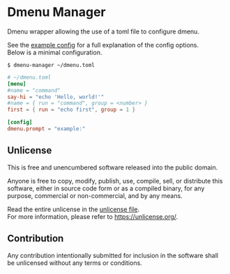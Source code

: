 # Dmenu Manager

Dmenu wrapper allowing the use of a toml file to configure dmenu.

See the [example config](./example.toml) for a full explanation of the config options.  
Below is a minimal configuration.

`$ dmenu-manager ~/dmenu.toml`
``` toml
# ~/dmenu.toml
[menu]
#name = "command"
say-hi = "echo 'Hello, world!'"
#name = { run = "command", group = <number> }
first = { run = "echo first", group = 1 }

[config]
dmenu.prompt = "example:"
```

## Unlicense
This is free and unencumbered software released into the public domain.

Anyone is free to copy, modify, publish, use, compile, sell, or
distribute this software, either in source code form or as a compiled
binary, for any purpose, commercial or non-commercial, and by any
means.

Read the entire unlicense in the [unlicense file](./UNLICENSE).  
For more information, please refer to <https://unlicense.org/>.

## Contribution
Any contribution intentionally submitted for inclusion in the
software shall be unlicensed without any terms or conditions.
